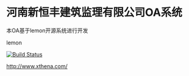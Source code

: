 河南新恒丰建筑监理有限公司OA系统
=====

本OA基于lemon开源系统进行开发

lemon

[![Build Status](https://travis-ci.org/xuhuisheng/lemon.png)](https://travis-ci.org/xuhuisheng/lemon)

http://www.xthena.com/
